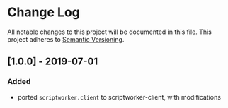 # Change Log
All notable changes to this project will be documented in this file.
This project adheres to [Semantic Versioning](http://semver.org/).

## [1.0.0] - 2019-07-01
### Added
- ported `scriptworker.client` to scriptworker-client, with modifications
